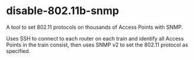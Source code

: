 # disable-802.11b-snmp
A tool to set 802.11 protocols on thousands of Access Points with SNMP.

Uses SSH to connect to each router on each train and identify all Access Points in the train consist, then uses SNMP v2 to set the 802.11 protocol as specified.
